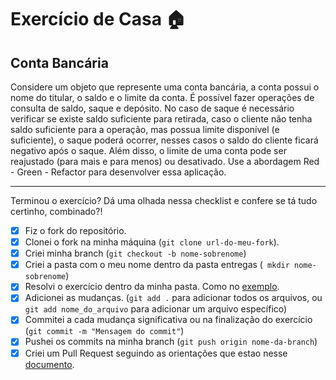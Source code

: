 # Exercício de Casa 🏠 

## Conta Bancária

Considere um objeto que represente uma conta bancária, a conta possui o nome do titular, o saldo e o limite da conta. É possível fazer operações de consulta de saldo, saque e depósito. No caso de saque é necessário verificar se existe saldo suficiente para retirada, caso o cliente não tenha saldo suficiente para a operação, mas possua limite disponível (e suficiente), o saque poderá ocorrer, nesses casos o saldo do cliente ficará negativo após o saque. Além disso, o limite de uma conta pode ser reajustado (para mais e para menos) ou desativado. Use a abordagem Red - Green - Refactor para desenvolver essa aplicação.

---

Terminou o exercício? Dá uma olhada nessa checklist e confere se tá tudo certinho, combinado?!

- [X] Fiz o fork do repositório.
- [X] Clonei o fork na minha máquina (`git clone url-do-meu-fork`).
- [X] Criei minha branch (` git checkout -b nome-sobrenome `)
- [X] Criei a pasta com o meu nome dentro da pasta entregas (` mkdir nome-sobrenome`)
- [X] Resolvi o exercício dentro da minha pasta. Como no [exemplo](/on21-imersao-js-S1-TDD/exercicios/para-casa/entregas/exemplo-nome-sobrenome/).
- [X] Adicionei as mudanças. (`git add .` para adicionar todos os arquivos, ou `git add nome_do_arquivo` para adicionar um arquivo específico)
- [X] Commitei a cada mudança significativa ou na finalização do exercício (`git commit -m "Mensagem do commit"`)
- [X] Pushei os commits na minha branch (`git push origin nome-da-branch`)
- [X] Criei um Pull Request seguindo as orientações que estao nesse [documento](/on21-imersao-js-S1-TDD/exercicios/para-casa/instrucoes-pull-request.md).